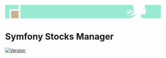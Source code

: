 ![separe](https://github.com/studoo-app/.github/blob/main/profile/studoo-banner-logo.png)
# Symfony Stocks Manager
[![Version](https://img.shields.io/badge/Version-1.0.0-blue)]()

